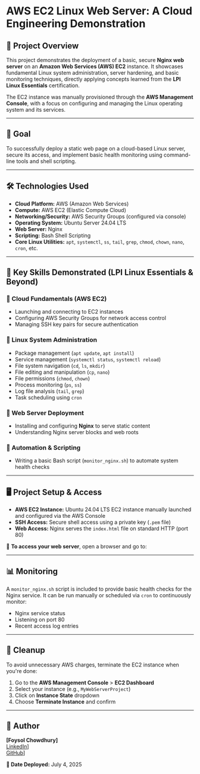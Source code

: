 # AWS EC2 Linux Web Server: A Cloud Engineering Demonstration

## 📘 Project Overview

This project demonstrates the deployment of a basic, secure **Nginx web server** on an **Amazon Web Services (AWS) EC2** instance. It showcases fundamental Linux system administration, server hardening, and basic monitoring techniques, directly applying concepts learned from the **LPI Linux Essentials** certification.

The EC2 instance was manually provisioned through the **AWS Management Console**, with a focus on configuring and managing the Linux operating system and its services.

---

## 🎯 Goal

To successfully deploy a static web page on a cloud-based Linux server, secure its access, and implement basic health monitoring using command-line tools and shell scripting.

---

## 🛠️ Technologies Used

- **Cloud Platform:** AWS (Amazon Web Services)  
- **Compute:** AWS EC2 (Elastic Compute Cloud)  
- **Networking/Security:** AWS Security Groups (configured via console)  
- **Operating System:** Ubuntu Server 24.04 LTS  
- **Web Server:** Nginx  
- **Scripting:** Bash Shell Scripting  
- **Core Linux Utilities:** `apt`, `systemctl`, `ss`, `tail`, `grep`, `chmod`, `chown`, `nano`, `cron`, etc.

---

## 🧠 Key Skills Demonstrated (LPI Linux Essentials & Beyond)

### 🔹 Cloud Fundamentals (AWS EC2)
- Launching and connecting to EC2 instances  
- Configuring AWS Security Groups for network access control  
- Managing SSH key pairs for secure authentication  

### 🔹 Linux System Administration
- Package management (`apt update`, `apt install`)  
- Service management (`systemctl status`, `systemctl reload`)  
- File system navigation (`cd`, `ls`, `mkdir`)  
- File editing and manipulation (`cp`, `nano`)  
- File permissions (`chmod`, `chown`)  
- Process monitoring (`ps`, `ss`)  
- Log file analysis (`tail`, `grep`)  
- Task scheduling using `cron`  

### 🔹 Web Server Deployment
- Installing and configuring **Nginx** to serve static content  
- Understanding Nginx server blocks and web roots  

### 🔹 Automation & Scripting
- Writing a basic Bash script (`monitor_nginx.sh`) to automate system health checks  

---

## 🖥️ Project Setup & Access

- **AWS EC2 Instance:** Ubuntu 24.04 LTS EC2 instance manually launched and configured via the AWS Console  
- **SSH Access:** Secure shell access using a private key (`.pem` file)  
- **Web Access:** Nginx serves the `index.html` file on standard HTTP (port 80)  

🔗 **To access your web server**, open a browser and go to:  

---

## 📊 Monitoring

A `monitor_nginx.sh` script is included to provide basic health checks for the Nginx service. It can be run manually or scheduled via `cron` to continuously monitor:

- Nginx service status  
- Listening on port 80  
- Recent access log entries  

---

## 🧹 Cleanup

To avoid unnecessary AWS charges, terminate the EC2 instance when you're done:

1. Go to the **AWS Management Console** > **EC2 Dashboard**
2. Select your instance (e.g., `MyWebServerProject`)
3. Click on **Instance State** dropdown
4. Choose **Terminate Instance** and confirm

---

## 👤 Author

**[Foysol Chowdhury]**  
[LinkedIn](www.linkedin.com/in/foysol-c-966225137)]  
[GitHub](https://github.com/foysolc)]

**📅 Date Deployed:** July 4, 2025
